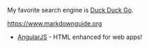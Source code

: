 My favorite search engine is [Duck Duck Go](https://duckduckgo.com "The best search engine for privacy").

<https://www.markdownguide.org>

- [AngularJS] - HTML enhanced for web apps!

  [AngularJS]: <http://angularjs.org>